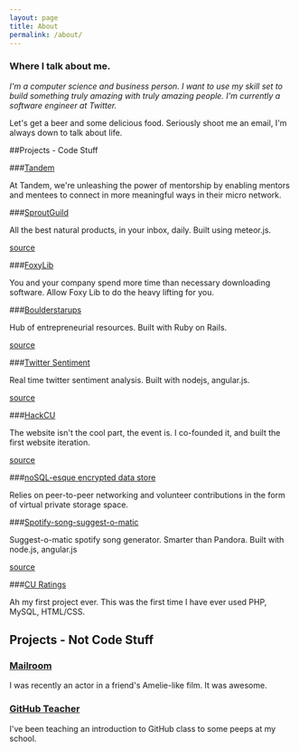 ```yaml
---
layout: page
title: About
permalink: /about/
---
```

### Where I talk about me.

*I'm a computer science and business person. I want to use my skill set to build something truly amazing with truly amazing people.  I'm currently a software engineer at Twitter.*

Let's get a beer and some delicious food. Seriously shoot me an email, I'm always down to talk about life.



##Projects - Code Stuff


###[Tandem](http://betandem.com/)

At Tandem, we're unleashing the power of mentorship by enabling mentors and mentees to connect in more meaningful ways in their micro network.


###[SproutGuild](http://sproutguild.com)


All the best natural products, in your inbox, daily.  Built using meteor.js.


[source](https://github.com/sproutguild/SproutGuild)


###[FoxyLib](http://foxylib.co/)

You and your company spend more time than necessary downloading software. Allow Foxy Lib to do the heavy lifting for you. 



###[Boulderstarups](http://boulderstartups.org)


Hub of entrepreneurial resources.  Built with Ruby on Rails.


[source](https://github.com/Zandrr/BoulderStart)


###[Twitter Sentiment](http://54.149.243.161:49152)


Real time twitter sentiment analysis.  Built with nodejs, angular.js.


[source](https://github.com/CUBigDataClass/tweetstream)


###[HackCU](http://hackcu.org)


The website isn't the cool part, the event is.  I co-founded it, and built the first website iteration.


[source](https://github.com/Zandrr/HackCU)


###[noSQL-esque encrypted data store ](https://github.com/Zandrr/phonebook.js)


Relies on peer-to-peer networking and volunteer contributions in the form of virtual private storage space.


###[Spotify-song-suggest-o-matic](https://spotifysongs.herokuapp.com/)

Suggest-o-matic spotify song generator.  Smarter than Pandora.  Built with node.js, angular.js

[source](https://github.com/Zandrr/spotifyApp)


###[CU Ratings](https://github.com/Zandrr/CUratings)

Ah my first project ever.  This was the first time I have ever used PHP, MySQL, HTML/CSS.


## Projects - Not Code Stuff

### [Mailroom](https://www.youtube.com/watch?v=60lAmF7kcY0&app=desktop)

I was recently an actor in a friend's Amelie-like film.  It was awesome.


### [GitHub Teacher](https://www.youtube.com/watch?v=WmSYLfGIvrA&feature=youtu.be)

I've been teaching an introduction to GitHub class to some peeps at my school.